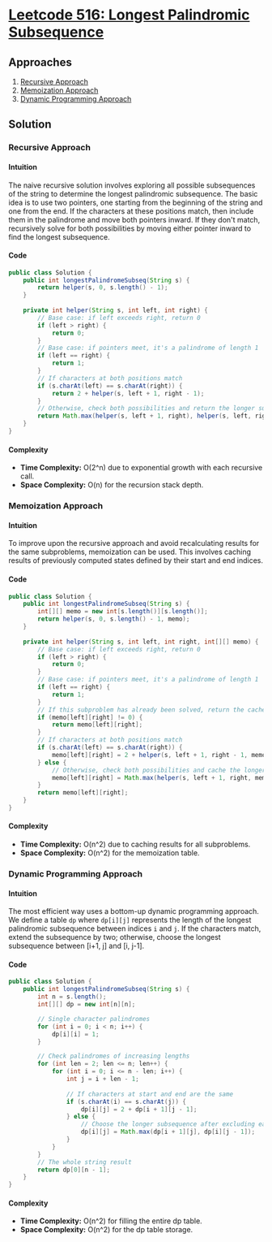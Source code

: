 # [Leetcode 516: Longest Palindromic Subsequence](https://leetcode.com/problems/longest-palindromic-subsequence/)

## Approaches
1. [Recursive Approach](#recursive-approach)
2. [Memoization Approach](#memoization-approach)
3. [Dynamic Programming Approach](#dynamic-programming-approach)

## Solution

### Recursive Approach

#### Intuition
The naive recursive solution involves exploring all possible subsequences of the string to determine the longest palindromic subsequence. The basic idea is to use two pointers, one starting from the beginning of the string and one from the end. If the characters at these positions match, then include them in the palindrome and move both pointers inward. If they don't match, recursively solve for both possibilities by moving either pointer inward to find the longest subsequence.

#### Code
```java
public class Solution {
    public int longestPalindromeSubseq(String s) {
        return helper(s, 0, s.length() - 1);
    }
    
    private int helper(String s, int left, int right) {
        // Base case: if left exceeds right, return 0
        if (left > right) {
            return 0;
        }
        // Base case: if pointers meet, it's a palindrome of length 1
        if (left == right) {
            return 1;
        }
        // If characters at both positions match
        if (s.charAt(left) == s.charAt(right)) {
            return 2 + helper(s, left + 1, right - 1);
        }
        // Otherwise, check both possibilities and return the longer subsequence
        return Math.max(helper(s, left + 1, right), helper(s, left, right - 1));
    }
}
```

#### Complexity
- **Time Complexity:** O(2^n) due to exponential growth with each recursive call.
- **Space Complexity:** O(n) for the recursion stack depth.

### Memoization Approach

#### Intuition
To improve upon the recursive approach and avoid recalculating results for the same subproblems, memoization can be used. This involves caching results of previously computed states defined by their start and end indices.

#### Code
```java
public class Solution {
    public int longestPalindromeSubseq(String s) {
        int[][] memo = new int[s.length()][s.length()];
        return helper(s, 0, s.length() - 1, memo);
    }
    
    private int helper(String s, int left, int right, int[][] memo) {
        // Base case: if left exceeds right, return 0
        if (left > right) {
            return 0;
        }
        // Base case: if pointers meet, it's a palindrome of length 1
        if (left == right) {
            return 1;
        }
        // If this subproblem has already been solved, return the cached result
        if (memo[left][right] != 0) {
            return memo[left][right];
        }
        // If characters at both positions match
        if (s.charAt(left) == s.charAt(right)) {
            memo[left][right] = 2 + helper(s, left + 1, right - 1, memo);
        } else {
            // Otherwise, check both possibilities and cache the longer subsequence
            memo[left][right] = Math.max(helper(s, left + 1, right, memo), helper(s, left, right - 1, memo));
        }
        return memo[left][right];
    }
}
```

#### Complexity
- **Time Complexity:** O(n^2) due to caching results for all subproblems.
- **Space Complexity:** O(n^2) for the memoization table.

### Dynamic Programming Approach

#### Intuition
The most efficient way uses a bottom-up dynamic programming approach. We define a table `dp` where `dp[i][j]` represents the length of the longest palindromic subsequence between indices `i` and `j`. If the characters match, extend the subsequence by two; otherwise, choose the longest subsequence between [i+1, j] and [i, j-1].

#### Code
```java
public class Solution {
    public int longestPalindromeSubseq(String s) {
        int n = s.length();
        int[][] dp = new int[n][n];

        // Single character palindromes
        for (int i = 0; i < n; i++) {
            dp[i][i] = 1;
        }

        // Check palindromes of increasing lengths
        for (int len = 2; len <= n; len++) {
            for (int i = 0; i <= n - len; i++) {
                int j = i + len - 1;
                
                // If characters at start and end are the same
                if (s.charAt(i) == s.charAt(j)) {
                    dp[i][j] = 2 + dp[i + 1][j - 1];
                } else {
                    // Choose the longer subsequence after excluding each character
                    dp[i][j] = Math.max(dp[i + 1][j], dp[i][j - 1]);
                }
            }
        }
        // The whole string result
        return dp[0][n - 1];
    }
}
```

#### Complexity
- **Time Complexity:** O(n^2) for filling the entire dp table.
- **Space Complexity:** O(n^2) for the dp table storage.

